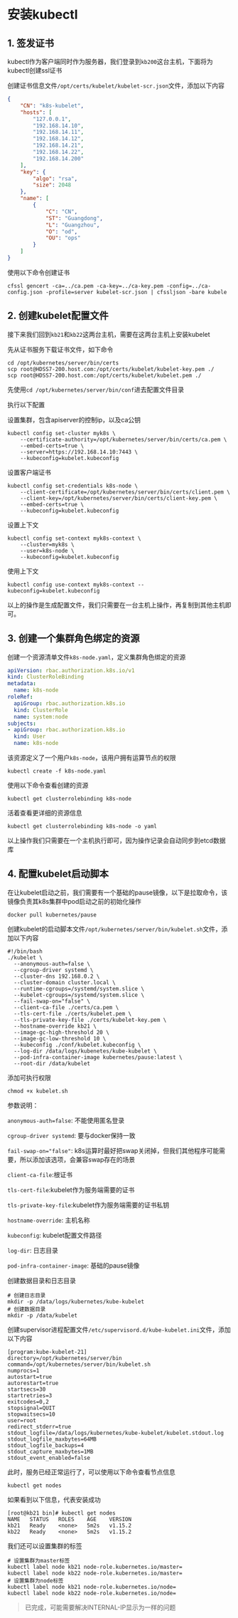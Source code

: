 # 安装kubectl


## 1. 签发证书

kubectl作为客户端同时作为服务器，我们登录到`kb200`这台主机，下面将为kubectl创建ssl证书


创建证书信息文件`/opt/certs/kubelet/kubelet-scr.json`文件，添加以下内容

```json
{
	"CN": "k8s-kubelet",
	"hosts": [
		"127.0.0.1",
		"192.168.14.10",
		"192.168.14.11",
		"192.168.14.12",
		"192.168.14.21",
		"192.168.14.22",
		"192.168.14.200"
	],
	"key": {
		"algo": "rsa",
		"size": 2048
	},
	"name": [
		{
			"C": "CN",
			"ST": "Guangdong",
			"L": "Guangzhou",
			"O": "od",
			"OU": "ops"
		}
	]
}
```

使用以下命令创建证书

```shell
cfssl gencert -ca=../ca.pem -ca-key=../ca-key.pem -config=../ca-config.json -profile=server kubelet-scr.json | cfssljson -bare kubele
```



## 2. 创建kubelet配置文件

接下来我们回到`kb21`和`kb22`这两台主机，需要在这两台主机上安装kubelet


先从证书服务下载证书文件，如下命令

```shell
cd /opt/kubernetes/server/bin/certs
scp root@HDSS7-200.host.com:/opt/certs/kubelet/kubelet-key.pem ./
scp root@HDSS7-200.host.com:/opt/certs/kubelet/kubelet.pem ./
```


先使用`cd /opt/kubernetes/server/bin/conf`进去配置文件目录


执行以下配置


设置集群，包含apiserver的控制ip，以及ca公钥

```shell
kubectl config set-cluster myk8s \
    --certificate-authority=/opt/kubernetes/server/bin/certs/ca.pem \
    --embed-certs=true \
    --server=https://192.168.14.10:7443 \
    --kubeconfig=kubelet.kubeconfig
```


设置客户端证书


```shell
kubectl config set-credentials k8s-node \
    --client-certificate=/opt/kubernetes/server/bin/certs/client.pem \
    --client-key=/opt/kubernetes/server/bin/certs/client-key.pem \
    --embed-certs=true \
    --kubeconfig=kubelet.kubeconfig
```


设置上下文

```shell
kubectl config set-context myk8s-context \
    --cluster=myk8s \
    --user=k8s-node \
    --kubeconfig=kubelet.kubeconfig
```



使用上下文

```shell
kubectl config use-context myk8s-context --kubeconfig=kubelet.kubeconfig
```


以上的操作是生成配置文件，我们只需要在一台主机上操作，再复制到其他主机即可。


## 3. 创建一个集群角色绑定的资源

创建一个资源清单文件`k8s-node.yaml`，定义集群角色绑定的资源

```yaml
apiVersion: rbac.authorization.k8s.io/v1
kind: ClusterRoleBinding
metadata:
  name: k8s-node
roleRef:
  apiGroup: rbac.authorization.k8s.io
  kind: ClusterRole
  name: system:node
subjects:
- apiGroup: rbac.authorization.k8s.io
  kind: User
  name: k8s-node
```


该资源定义了一个用户`k8s-node`，该用户拥有运算节点的权限

```shell
kubectl create -f k8s-node.yaml
```


使用以下命令查看创建的资源
```shell
kubectl get clusterrolebinding k8s-node
```


活着查看更详细的资源信息
```shell
kubectl get clusterrolebinding k8s-node -o yaml
```


以上操作我们只需要在一个主机执行即可，因为操作记录会自动同步到etcd数据库



## 4. 配置kubelet启动脚本


在让kubelet启动之前，我们需要有一个基础的pause镜像，以下是拉取命令，该镜像负责其k8s集群中pod启动之前的初始化操作

```shell
docker pull kubernetes/pause
```


创建kubelet的启动脚本文件`/opt/kubernetes/server/bin/kubelet.sh`文件，添加以下内容

```shell
#!/bin/bash
./kubelet \
  --anonymous-auth=false \
  --cgroup-driver systemd \
  --cluster-dns 192.168.0.2 \
  --cluster-domain cluster.local \
  --runtime-cgroups=/systemd/system.slice \
  --kubelet-cgroups=/systemd/system.slice \
  --fail-swap-on="false" \
  --client-ca-file ./certs/ca.pem \
  --tls-cert-file ./certs/kubelet.pem \
  --tls-private-key-file ./certs/kubelet-key.pem \
  --hostname-override kb21 \
  --image-gc-high-threshold 20 \
  --image-gc-low-threshold 10 \
  --kubeconfig ./conf/kubelet.kubeconfig \
  --log-dir /data/logs/kubenetes/kube-kubelet \
  --pod-infra-container-image kubernetes/pause:latest \
  --root-dir /data/kubelet
```



添加可执行权限
```shell
chmod +x kubelet.sh
```


参数说明：

`anonymous-auth=false`: 不能使用匿名登录

`cgroup-driver systemd`: 要与docker保持一致


`fail-swap-on="false"`: k8s运算时最好把swap关闭掉，但我们其他程序可能需要，所以添加该选项，会兼容swap存在的场景

`client-ca-file`:根证书

`tls-cert-file`:kubelet作为服务端需要的证书

`tls-private-key-file`:kubelet作为服务端需要的证书私钥

`hostname-override`: 主机名称

`kubeconfig`: kubelet配置文件路径

`log-dir`: 日志目录

`pod-infra-container-image`: 基础的pause镜像



创建数据目录和日志目录

```shell
# 创建日志目录
mkdir -p /data/logs/kubernetes/kube-kubelet
# 创建数据目录
mkdir -p /data/kubelet
```


创建supervisor进程配置文件`/etc/supervisord.d/kube-kubelet.ini`文件，添加以下内容

```shell
[program:kube-kubelet-21]
directory=/opt/kubernetes/server/bin
command=/opt/kubernetes/server/bin/kubelet.sh
numprocs=1
autostart=true
autorestart=true
startsecs=30
startretries=3
exitcodes=0,2
stopsignal=QUIT
stopwaitsecs=10
user=root
redirect_stderr=true
stdout_logfile=/data/logs/kubernetes/kube-kubelet/kubelet.stdout.log
stdout_logfile_maxbytes=64MB
stdout_logfile_backups=4
stdout_capture_maxbytes=1MB
stdout_event_enabled=false
```


此时，服务已经正常运行了，可以使用以下命令查看节点信息

```shell
kubectl get nodes
```


如果看到以下信息，代表安装成功

```shell
[root@kb21 bin]# kubectl get nodes
NAME   STATUS   ROLES    AGE    VERSION
kb21   Ready    <none>   5m2s   v1.15.2
kb22   Ready    <none>   5m2s   v1.15.2
```

我们还可以设置集群的标签

```shell
# 设置集群为master标签
kubectl label node kb21 node-role.kubernetes.io/master=
kubectl label node kb22 node-role.kubernetes.io/master=
# 设置集群为node标签
kubectl label node kb21 node-role.kubernetes.io/node=
kubectl label node kb22 node-role.kubernetes.io/node=
```




> 已完成，可能需要解决INTERNAL-IP显示为一样的问题





